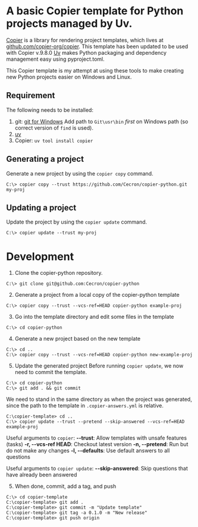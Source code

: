 # A basic Copier template for Python projects managed by Uv.

[Copier](https://copier.readthedocs.io/) is a library for rendering project templates, which lives at [github.com/copier-org/copier](https://github.com/copier-org/copier/). This template has been updated to be used with Copier v.9.8.0
[Uv](https://docs.astral.sh/uv/) makes Python packaging and dependency management easy using pyproject.toml.

This Copier template is my attempt at using these tools to make creating new Python projects easier on Windows and Linux.

## Requirement
The following needs to be installed:
1. git: [git for Windows](https://git-scm.com/downloads/win)
   Add path to `Git\usr\bin` *first* on Windows path (so correct version of `find` is used).
2. [uv](https://docs.astral.sh/uv/getting-started/installation/)
3. Copier: `uv tool install copier`


## Generating a project

Generate a new project by using the `copier copy` command.

``` shell
C:\> copier copy --trust https://github.com/Cecron/copier-python.git my-proj
```

## Updating a project

Update the project by using the `copier update` command.
``` shell
C:\> copier update --trust my-proj
```

# Development

1. Clone the copier-python repository.
``` shell
C:\> git clone git@github.com:Cecron/copier-python
```

2. Generate a project from a local copy of the copier-python template
``` shell
C:\> copier copy --trust --vcs-ref=HEAD copier-python example-proj
```

3. Go into the template directory and edit some files in the template
``` shell
C:\> cd copier-python
```

4. Generate a new project based on the new template
``` shell
C:\> cd ..
C:\> copier copy --trust --vcs-ref=HEAD copier-python new-example-proj
```

5. Update the generated project
Before running `copier update`, we now need to commit the template.
``` shell
C:\> cd copier-python
C:\> git add . && git commit
```

We need to stand in the same directory as when the project was generated, since the path to the template in `.copier-answers.yml` is relative.

``` shell
C:\copier-template> cd ..
C:\> copier update --trust --pretend --skip-answered --vcs-ref=HEAD example-proj
```

Useful arguments to `copier`:
**--trust**: Allow templates with unsafe features (tasks)
**-r, --vcs-ref HEAD**: Checkout latest version
**-n, --pretend**: Run but do not make any changes
**-l, --defaults**: Use default answers to all questions

Useful arguments to `copier update`:
**--skip-answered**: Skip questions that have already been answered


5. When done, commit, add a tag, and push
``` shell
C:\> cd copier-template
C:\copier-template> git add .
C:\copier-template> git commit -m "Update template"
C:\copier-template> git tag -a 0.1.0 -m "New release"
C:\copier-template> git push origin
```
